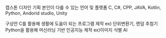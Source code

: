 캡스톤 디자인 기획
  본인이 다룰 수 있는 언어 및 플랫폼
    C, C#, CPP, JAVA, Kotlin, Python, Andorid studio, Unity

  구상안
    C를 활용해 생활에 도움이 되는 프로그램 제작 
      ex) 단위변환기, 랜덤 추첨기
    Python을 활용해 머신러닝 기반 인공지능 제작
      ex)이미지 식별 AI

